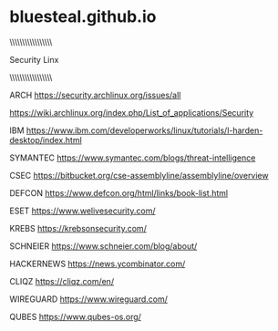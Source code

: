 # bluesteal.github.io

\\\\\\\\\\\\\\\\\\\\\\\\\\\\\\\\\

Security Linx

\\\\\\\\\\\\\\\\\\\\\\\\\\\\\\\\\

ARCH
https://security.archlinux.org/issues/all

https://wiki.archlinux.org/index.php/List_of_applications/Security

IBM
https://www.ibm.com/developerworks/linux/tutorials/l-harden-desktop/index.html

SYMANTEC
https://www.symantec.com/blogs/threat-intelligence

CSEC
https://bitbucket.org/cse-assemblyline/assemblyline/overview

DEFCON
https://www.defcon.org/html/links/book-list.html

ESET
https://www.welivesecurity.com/

KREBS
https://krebsonsecurity.com/

SCHNEIER
https://www.schneier.com/blog/about/

HACKERNEWS
https://news.ycombinator.com/

CLIQZ
https://cliqz.com/en/

WIREGUARD
https://www.wireguard.com/

QUBES
https://www.qubes-os.org/


